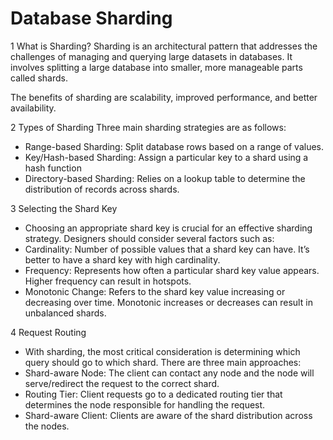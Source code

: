 # Database Sharding 

1 What is Sharding? 
Sharding is an architectural pattern that addresses the challenges of managing and querying large datasets in databases. It involves splitting a large database into smaller, more manageable parts called shards. 
 
The benefits of sharding are scalability, improved performance, and better availability. 

2 Types of Sharding 
Three main sharding strategies are as follows: 
 
- Range-based Sharding: Split database rows based on a range of values. 
- Key/Hash-based Sharding: Assign a particular key to a shard using a hash function 
- Directory-based Sharding: Relies on a lookup table to determine the distribution of records across shards.

3 Selecting the Shard Key 
- Choosing an appropriate shard key is crucial for an effective sharding strategy. Designers should consider several factors such as: 
- Cardinality: Number of possible values that a shard key can have. It’s better to have a shard key with high cardinality. 
- Frequency: Represents how often a particular shard key value appears. Higher frequency can result in hotspots. 
- Monotonic Change: Refers to the shard key value increasing or decreasing over time. Monotonic increases or decreases can result in unbalanced shards. 

4 Request Routing 
- With sharding, the most critical consideration is determining which query should go to which shard. There are three main approaches: 
- Shard-aware Node: The client can contact any node and the node will serve/redirect the request to the correct shard. 
- Routing Tier: Client requests go to a dedicated routing tier that determines the node responsible for handling the request. 
- Shard-aware Client: Clients are aware of the shard distribution across the nodes. 